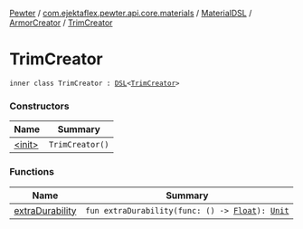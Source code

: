 [Pewter](../../../../index.md) / [com.ejektaflex.pewter.api.core.materials](../../../index.md) / [MaterialDSL](../../index.md) / [ArmorCreator](../index.md) / [TrimCreator](./index.md)

# TrimCreator

`inner class TrimCreator : `[`DSL`](../../../-d-s-l/index.md)`<`[`TrimCreator`](./index.md)`>`

### Constructors

| Name | Summary |
|---|---|
| [&lt;init&gt;](-init-.md) | `TrimCreator()` |

### Functions

| Name | Summary |
|---|---|
| [extraDurability](extra-durability.md) | `fun extraDurability(func: () -> `[`Float`](https://kotlinlang.org/api/latest/jvm/stdlib/kotlin/-float/index.html)`): `[`Unit`](https://kotlinlang.org/api/latest/jvm/stdlib/kotlin/-unit/index.html) |
